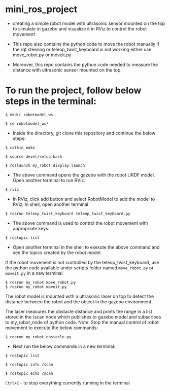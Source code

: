 # mini_ros_project

* creating a simple robot model with ultrasonic sensor mounted on the top to simulate in gazebo and visualize it in RViz to control the robot movement 

* This repo also contains the python code to move the robot manually if the rqt steering or teleop_twist_keyboard is not working either use move_robot.py or moveit.py

* Moreover, this repo contains the python code needed to measure the distance with ultrasonic sensor mounted on the top.

# To run the project, follow below steps in the terminal:
```
$ mkdir robotmodel_ws

$ cd robotmodel_ws/
```
* Inside the directory, git clone this repository and continue the below steps:
```
$ catkin_make

$ source devel/setup.bash

$ roslaunch my_robot display.launch
```
* The above command opens the gazebo with the robot URDF model. Open another terminal to run RViz.
```
$ rviz
```
* In RViz, click add button and select RobotModel to add the model to RViz. In shell, open another terminal
```
$ rosrun teleop_twist_keyboard teleop_twist_keyboard.py
```
* The above command is used to control the robot movement with appropriate keys.
```
$ rostopic list
```
* Open another terminal in the shell to exexute the above command and see the topics created by the robot model.

If the robot movement is not controlled by the teleop_twist_keyboard, use the python code available under scripts folder named `move_robot.py` or `moveit.py` in a new terminal
```
$ rosrun my_robot move_robot.py 
$ rosrun my_robot moveit.py
```

The robot model is mounted with a ultrasonic laser on top to detect the distance between the robot and the object in the gazebo environment. 

The laser measures the obstacle distance and prints the range in a list stored in the /scan node which publishes to gazebo model and subscribes to my_robot_node of python code. Note: Stop the manual control of robot movement to execute the below commands:
```
$ rosrun my_robot obstacle.py
```
* Next run the below commands in a new terminal:
```
$ rostopic list

$ rostopic info /scan

$ rostopic echo /scan
```

`Ctrl+C` - to stop everything currently running in the terminal

